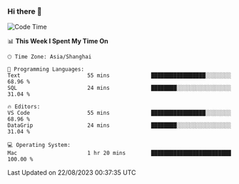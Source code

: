 ### Hi there 👋


<!--START_SECTION:waka-->
![Code Time](http://img.shields.io/badge/Code%20Time-1%2C170%20hrs%2018%20mins-blue)

📊 **This Week I Spent My Time On** 

```text
🕑︎ Time Zone: Asia/Shanghai

💬 Programming Languages: 
Text                     55 mins             █████████████████░░░░░░░░   68.96 % 
SQL                      24 mins             ████████░░░░░░░░░░░░░░░░░   31.04 % 

🔥 Editors: 
VS Code                  55 mins             █████████████████░░░░░░░░   68.96 % 
DataGrip                 24 mins             ████████░░░░░░░░░░░░░░░░░   31.04 % 

💻 Operating System: 
Mac                      1 hr 20 mins        █████████████████████████   100.00 % 
```


 Last Updated on 22/08/2023 00:37:35 UTC
<!--END_SECTION:waka-->

<!--
**SillyPasty/SillyPasty** is a ✨ _special_ ✨ repository because its `README.md` (this file) appears on your GitHub profile.

Here are some ideas to get you started:

- 🔭 I’m currently working on ...
- 🌱 I’m currently learning ...
- 👯 I’m looking to collaborate on ...
- 🤔 I’m looking for help with ...
- 💬 Ask me about ...
- 📫 How to reach me: ...
- 😄 Pronouns: ...
- ⚡ Fun fact: ...
-->


